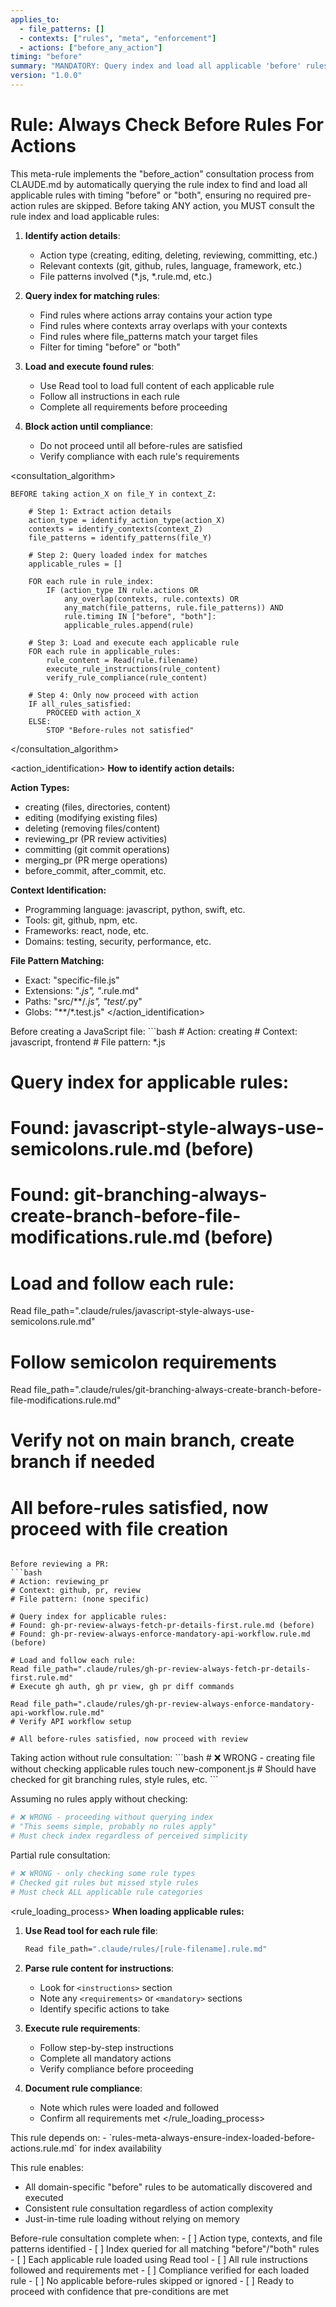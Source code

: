 ```yaml
---
applies_to:
  - file_patterns: []
  - contexts: ["rules", "meta", "enforcement"]
  - actions: ["before_any_action"]
timing: "before"
summary: "MANDATORY: Query index and load all applicable 'before' rules before taking any action"
version: "1.0.0"
---
```


# Rule: Always Check Before Rules For Actions

<purpose>
This meta-rule implements the "before_action" consultation process from CLAUDE.md by automatically querying the rule index to find and load all applicable rules with timing "before" or "both", ensuring no required pre-action rules are skipped.
</purpose>

<instructions>
Before taking ANY action, you MUST consult the rule index and load applicable rules:

1. **Identify action details**:
   - Action type (creating, editing, deleting, reviewing, committing, etc.)
   - Relevant contexts (git, github, rules, language, framework, etc.)
   - File patterns involved (*.js, *.rule.md, etc.)

2. **Query index for matching rules**:
   - Find rules where actions array contains your action type
   - Find rules where contexts array overlaps with your contexts
   - Find rules where file_patterns match your target files
   - Filter for timing "before" or "both"

3. **Load and execute found rules**:
   - Use Read tool to load full content of each applicable rule
   - Follow all instructions in each rule
   - Complete all requirements before proceeding

4. **Block action until compliance**:
   - Do not proceed until all before-rules are satisfied
   - Verify compliance with each rule's requirements
</instructions>

<consultation_algorithm>
```
BEFORE taking action_X on file_Y in context_Z:

    # Step 1: Extract action details
    action_type = identify_action_type(action_X)
    contexts = identify_contexts(context_Z)  
    file_patterns = identify_patterns(file_Y)
    
    # Step 2: Query loaded index for matches
    applicable_rules = []
    
    FOR each rule in rule_index:
        IF (action_type IN rule.actions OR 
            any_overlap(contexts, rule.contexts) OR
            any_match(file_patterns, rule.file_patterns)) AND
            rule.timing IN ["before", "both"]:
            applicable_rules.append(rule)
    
    # Step 3: Load and execute each applicable rule
    FOR each rule in applicable_rules:
        rule_content = Read(rule.filename)
        execute_rule_instructions(rule_content)
        verify_rule_compliance(rule_content)
    
    # Step 4: Only now proceed with action
    IF all_rules_satisfied:
        PROCEED with action_X
    ELSE:
        STOP "Before-rules not satisfied"
```
</consultation_algorithm>

<action_identification>
**How to identify action details:**

**Action Types:**
- creating (files, directories, content)
- editing (modifying existing files)  
- deleting (removing files/content)
- reviewing_pr (PR review activities)
- committing (git commit operations)
- merging_pr (PR merge operations)
- before_commit, after_commit, etc.

**Context Identification:**
- Programming language: javascript, python, swift, etc.
- Tools: git, github, npm, etc.
- Frameworks: react, node, etc.
- Domains: testing, security, performance, etc.

**File Pattern Matching:**
- Exact: "specific-file.js"
- Extensions: "*.js", "*.rule.md"  
- Paths: "src/**/*.js", "test/*.py"
- Globs: "**/*.test.js"
</action_identification>

<examples>
<correct>
Before creating a JavaScript file:
```bash
# Action: creating
# Context: javascript, frontend
# File pattern: *.js

# Query index for applicable rules:
# Found: javascript-style-always-use-semicolons.rule.md (before)
# Found: git-branching-always-create-branch-before-file-modifications.rule.md (before)

# Load and follow each rule:
Read file_path=".claude/rules/javascript-style-always-use-semicolons.rule.md"
# Follow semicolon requirements

Read file_path=".claude/rules/git-branching-always-create-branch-before-file-modifications.rule.md"  
# Verify not on main branch, create branch if needed

# All before-rules satisfied, now proceed with file creation
```

Before reviewing a PR:
```bash
# Action: reviewing_pr
# Context: github, pr, review
# File pattern: (none specific)

# Query index for applicable rules:
# Found: gh-pr-review-always-fetch-pr-details-first.rule.md (before)
# Found: gh-pr-review-always-enforce-mandatory-api-workflow.rule.md (before)

# Load and follow each rule:
Read file_path=".claude/rules/gh-pr-review-always-fetch-pr-details-first.rule.md"
# Execute gh auth, gh pr view, gh pr diff commands

Read file_path=".claude/rules/gh-pr-review-always-enforce-mandatory-api-workflow.rule.md"
# Verify API workflow setup

# All before-rules satisfied, now proceed with review
```
</correct>

<incorrect>
Taking action without rule consultation:
```bash
# ❌ WRONG - creating file without checking applicable rules
touch new-component.js  # Should have checked for git branching rules, style rules, etc.
```

Assuming no rules apply without checking:
```bash
# ❌ WRONG - proceeding without querying index
# "This seems simple, probably no rules apply"
# Must check index regardless of perceived simplicity
```

Partial rule consultation:
```bash
# ❌ WRONG - only checking some rule types
# Checked git rules but missed style rules
# Must check ALL applicable rule categories
```
</incorrect>
</examples>

<rule_loading_process>
**When loading applicable rules:**

1. **Use Read tool for each rule file**:
   ```bash
   Read file_path=".claude/rules/[rule-filename].rule.md"
   ```

2. **Parse rule content for instructions**:
   - Look for `<instructions>` section
   - Note any `<requirements>` or `<mandatory>` sections
   - Identify specific actions to take

3. **Execute rule requirements**:
   - Follow step-by-step instructions
   - Complete all mandatory actions
   - Verify compliance before proceeding

4. **Document rule compliance**:
   - Note which rules were loaded and followed
   - Confirm all requirements met
</rule_loading_process>

<integration>
This rule depends on:
- `rules-meta-always-ensure-index-loaded-before-actions.rule.md` for index availability

This rule enables:
- All domain-specific "before" rules to be automatically discovered and executed
- Consistent rule consultation regardless of action complexity
- Just-in-time rule loading without relying on memory
</integration>

<validation>
Before-rule consultation complete when:
- [ ] Action type, contexts, and file patterns identified
- [ ] Index queried for all matching "before"/"both" rules
- [ ] Each applicable rule loaded using Read tool
- [ ] All rule instructions followed and requirements met
- [ ] Compliance verified for each loaded rule
- [ ] No applicable before-rules skipped or ignored
- [ ] Ready to proceed with confidence that pre-conditions are met
</validation>
